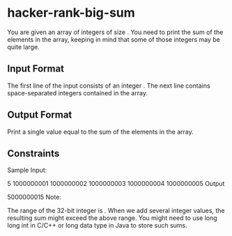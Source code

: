 # hacker-rank-big-sum

You are given an array of integers of size . You need to print the sum of the elements in the array, keeping in mind that some of those integers may be quite large.

## Input Format

The first line of the input consists of an integer . The next line contains  space-separated integers contained in the array.

## Output Format

Print a single value equal to the sum of the elements in the array.

## Constraints 
 

Sample Input:

5
1000000001 1000000002 1000000003 1000000004 1000000005
Output

5000000015
Note:

The range of the 32-bit integer is .
When we add several integer values, the resulting sum might exceed the above range. You might need to use long long int in C/C++ or long data type in Java to store such sums.